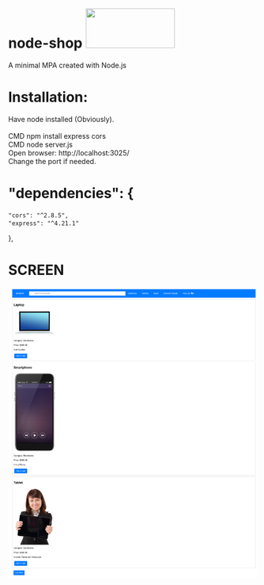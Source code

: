 # node-shop <img src="https://upload.wikimedia.org/wikipedia/commons/thumb/d/d9/Node.js_logo.svg/240px-Node.js_logo.svg.png" width="180" height="80">
A minimal MPA created with Node.js
# Installation:
Have node installed (Obviously).<br><br>
CMD npm install express cors <br>
CMD node server.js <br>
Open browser: http://localhost:3025/ <br>
Change the port if needed.<br>

#   "dependencies": {
    "cors": "^2.8.5",
    "express": "^4.21.1"
  },

  # SCREEN

  ![alt text](https://github.com/nytegoth1/node-shop/blob/master/screen1.png?raw=true)
